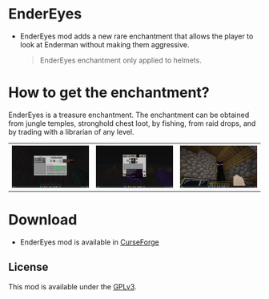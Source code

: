 # EnderEyes
- EnderEyes mod adds a new rare enchantment that allows the player to look at Enderman without making them aggressive.
    > EnderEyes enchantment only applied to helmets.

# How to get the enchantment?
EnderEyes is a treasure enchantment. The enchantment can be obtained from jungle temples, stronghold chest loot, by fishing, from raid drops, and by trading with a librarian of any level.

|                             |                             |                             |
|:---------------------------:|:---------------------------:|:---------------------------:|
| <img src="modImages/1.png"> | <img src="modImages/2.png"> | <img src="modImages/3.png"> |

# Download
- EnderEyes mod is available in [CurseForge](https://www.curseforge.com/minecraft/mc-mods/endereyes)

## License
This mod is available under the [GPLv3](LICENSE).
